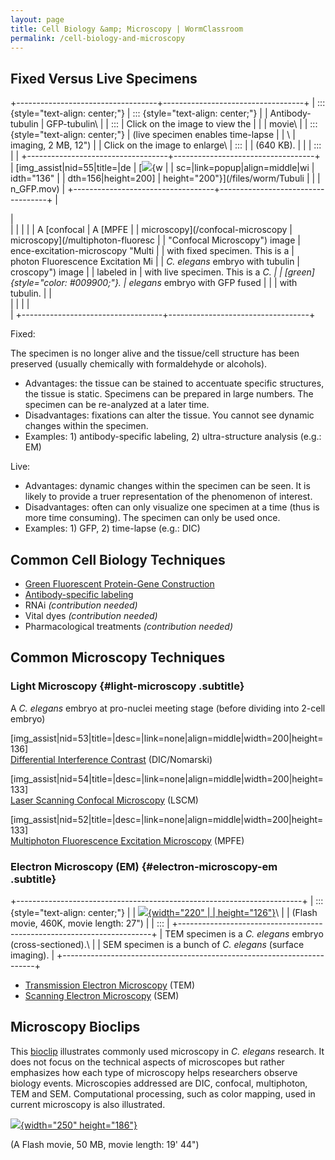 ```yaml
---
layout: page
title: Cell Biology &amp; Microscopy | WormClassroom
permalink: /cell-biology-and-microscopy
---
```

Fixed Versus Live Specimens
---------------------------

+-----------------------------------+-----------------------------------+
| ::: {style="text-align: center;"} | ::: {style="text-align: center;"} |
| Antibody-tubulin                  | GFP-tubulin\                      |
| :::                               | Click on the image to view the    |
|                                   | movie\                            |
| ::: {style="text-align: center;"} | (live specimen enables time-lapse |
| \                                 | imaging, 2 MB, 12\")              |
| Click on the image to enlarge\    | :::                               |
| (640 KB).                         |                                   |
| :::                               |                                   |
+-----------------------------------+-----------------------------------+
| \[img\_assist\|nid=55\|title=\|de | [![](/files/worm/MPFELiveS.jpg){w |
| sc=\|link=popup\|align=middle\|wi | idth="136"                        |
| dth=156\|height=200\]             | height="200"}](/files/worm/Tubuli |
|                                   | n_GFP.mov)                        |
+-----------------------------------+-----------------------------------+
| <div>                             | <div>                             |
|                                   |                                   |
| A [confocal                       | A [MPFE                           |
| microscopy](/confocal-microscopy  | microscopy](/multiphoton-fluoresc |
| "Confocal Microscopy") image      | ence-excitation-microscopy "Multi |
| with fixed specimen. This is a    | photon Fluorescence Excitation Mi |
| *C. elegans* embryo with tubulin  | croscopy") image                  |
| labeled in                        | with live specimen. This is a *C. |
| [green]{style="color: #009900;"}. | elegans* embryo with GFP fused    |
|                                   | with tubulin.                     |
| </div>                            |                                   |
|                                   | </div>                            |
+-----------------------------------+-----------------------------------+

Fixed:

The specimen is no longer alive and the tissue/cell structure has been
preserved (usually chemically with formaldehyde or alcohols).

-   Advantages: the tissue can be stained to accentuate specific
    structures, the tissue is static. Specimens can be prepared in large
    numbers. The specimen can be re-analyzed at a later time.
-   Disadvantages: fixations can alter the tissue. You cannot see
    dynamic changes within the specimen.
-   Examples: 1) antibody-specific labeling, 2) ultra-structure analysis
    (e.g.: EM)

Live:

-   Advantages: dynamic changes within the specimen can be seen. It is
    likely to provide a truer representation of the phenomenon of
    interest.
-   Disadvantages: often can only visualize one specimen at a time (thus
    is more time consuming). The specimen can only be used once.
-   Examples: 1) GFP, 2) time-lapse (e.g.: DIC)

Common Cell Biology Techniques
------------------------------

-   [Green Fluorescent Protein-Gene
    Construction](green-fluorescent-protein-gene-construction)
-   [Antibody-specific labeling](antibody-specific-labeling)
-   RNAi *(contribution needed)*
-   Vital dyes *(contribution needed)*
-   Pharmacological treatments *(contribution needed)*

Common Microscopy Techniques
----------------------------

### Light Microscopy {#light-microscopy .subtitle}

<div>

A *C. elegans* embryo at pro-nuclei meeting stage (before dividing into
2-cell embryo)

</div>

<div>

\[img\_assist\|nid=53\|title=\|desc=\|link=none\|align=middle\|width=200\|height=136\]\
[Differential Interference
Contrast](/differential-interference-contrast-dic-microscopy "Differential Interference Contrast (DIC) Microscopy")
(DIC/Nomarski)

</div>

<div>

\[img\_assist\|nid=54\|title=\|desc=\|link=none\|align=middle\|width=200\|height=133\]\
[Laser Scanning Confocal
Microscopy](/confocal-microscopy "Confocal Microscopy") (LSCM)

</div>

<div>

\[img\_assist\|nid=52\|title=\|desc=\|link=none\|align=middle\|width=200\|height=133\]\
[Multiphoton Fluorescence Excitation
Microscopy](/multiphoton-fluorescence-excitation-microscopy "Multiphoton Fluorescence Excitation Microscopy") (MPFE)

</div>

### Electron Microscopy (EM) {#electron-microscopy-em .subtitle}

+-----------------------------------------------------------------------+
| ::: {style="text-align: center;"}                                     |
| [![](/files/worm/EM.jpg){width="220"                                  |
| height="126"}](/files/worm/EM.swf)\                                   |
| (Flash movie, 460K, movie length: 27\")                               |
| :::                                                                   |
+-----------------------------------------------------------------------+
| TEM specimen is a *C. elegans* embryo (cross-sectioned).\             |
| SEM specimen is a bunch of *C. elegans* (surface imaging).            |
+-----------------------------------------------------------------------+

-   [Transmission Electron
    Microscopy](/transmission-electron-microscopy-tem "Transmission Electron Microscopy (TEM)")
    (TEM)
-   [Scanning Electron
    Microscopy](/scanning-electron-microscopy-sem "Scanning Electron Microscopy (SEM)")
    (SEM)

Microscopy Bioclips
-------------------

This [bioclip](http://www.bioclips.com/) illustrates commonly used
microscopy in *C. elegans* research. It does not focus on the technical
aspects of microscopes but rather emphasizes how each type of microscopy
helps researchers observe biology events. Microscopies addressed are
DIC, confocal, multiphoton, TEM and SEM. Computational processing, such
as color mapping, used in current microscopy is also illustrated.

[![](/files/worm/MicroscopyBioclip.jpg){width="250"
height="186"}](/files/worm/Microscopy.swf)

(A Flash movie, 50 MB, movie length: 19\' 44\")
